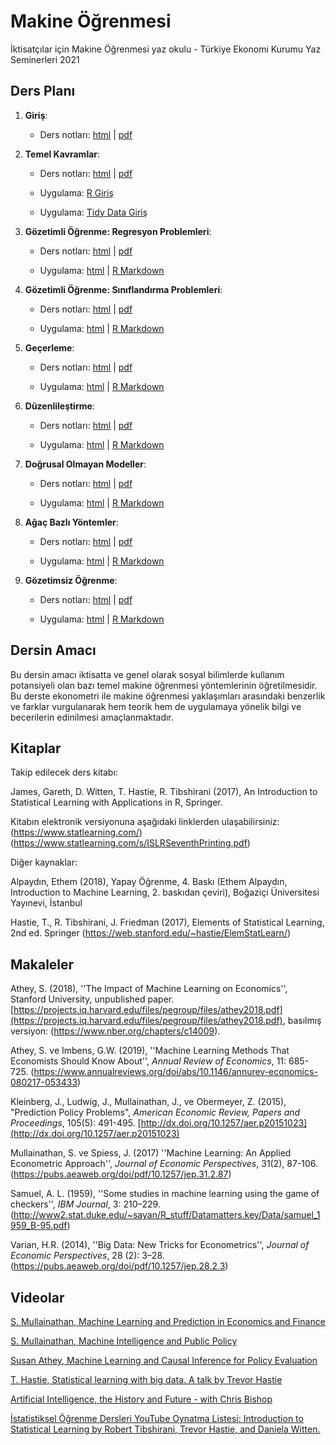 # Makine Öğrenmesi 

İktisatçılar için Makine Öğrenmesi yaz okulu - Türkiye Ekonomi Kurumu Yaz Seminerleri 2021


## Ders Planı 

1. **Giriş**:
    * Ders notları: [html](https://raw.githack.com/htastan/Makine-Ogrenmesi/master/Sunumlar/01-Giris.html) | [pdf](https://raw.githack.com/htastan/Makine-Ogrenmesi/master/Sunumlar/01-Giris.pdf)

2. **Temel Kavramlar**: 
    * Ders notları: [html](https://raw.githack.com/htastan/Makine-Ogrenmesi/master/Sunumlar/02-Temel-Kavramlar.html) | [pdf](https://raw.githack.com/htastan/Makine-Ogrenmesi/master/Sunumlar/02-Temel-Kavramlar.pdf) 
  
    * Uygulama: [R Giriş](https://raw.githack.com/htastan/Makine-Ogrenmesi/master/R/R-Giris.html) 
    * Uygulama: [Tidy Data Giriş](https://raw.githack.com/htastan/Makine-Ogrenmesi/master/R/TidyR-Giris.html)

3. **Gözetimli Öğrenme: Regresyon Problemleri**:   
    * Ders notları: [html](https://raw.githack.com/htastan/Makine-Ogrenmesi/master/Sunumlar/03-Regresyon.html) | [pdf](https://raw.githack.com/htastan/Makine-Ogrenmesi/master/Sunumlar/03-Regresyon.pdf) 

    * Uygulama: [html](https://raw.githack.com/htastan/Makine-Ogrenmesi/master/R/Regresyon.html)  | [R Markdown](R/Regresyon.Rmd)


4. **Gözetimli Öğrenme: Sınıflandırma Problemleri**: 
    * Ders notları: [html](https://raw.githack.com/htastan/Makine-Ogrenmesi/master/Sunumlar/04-Siniflandirma.html) | [pdf](https://raw.githack.com/htastan/Makine-Ogrenmesi/master/Sunumlar/04-Siniflandirma.pdf) 

    * Uygulama: [html](https://raw.githack.com/htastan/Makine-Ogrenmesi/master/R/Siniflandirma.html)  | [R Markdown](R/Siniflandirma.Rmd)


5. **Geçerleme**: 
    * Ders notları: [html](https://raw.githack.com/htastan/Makine-Ogrenmesi/master/Sunumlar/05-Gecerleme.html) | [pdf](https://raw.githack.com/htastan/Makine-Ogrenmesi/master/Sunumlar/05-Gecerleme.pdf) 

    * Uygulama: [html](https://raw.githack.com/htastan/Makine-Ogrenmesi/master/R/Gecerleme.html)  | [R Markdown](R/Gecerleme.Rmd) 

6. **Düzenlileştirme**: 
    * Ders notları: [html](https://raw.githack.com/htastan/Makine-Ogrenmesi/master/Sunumlar/06-Duzenlilestirme.html) | [pdf](https://raw.githack.com/htastan/Makine-Ogrenmesi/master/Sunumlar/06-Duzenlilestirme.pdf) 

    * Uygulama: [html](https://raw.githack.com/htastan/Makine-Ogrenmesi/master/R/Duzenlilestirme.html)  | [R Markdown](R/Duzenlilestirme.Rmd)  

7. **Doğrusal Olmayan Modeller**: 
    * Ders notları: [html](https://raw.githack.com/htastan/Makine-Ogrenmesi/master/Sunumlar/07-Dogrusal-olmayan-modeller.html) | [pdf](https://raw.githack.com/htastan/Makine-Ogrenmesi/master/Sunumlar/07-Dogrusal-olmayan-modeller.pdf) 

    * Uygulama: [html](https://raw.githack.com/htastan/Makine-Ogrenmesi/master/R/Dogrusal-olmayan-modeller.html)  | [R Markdown](R/Dogrusal-olmayan-modeller.Rmd)  
    
8. **Ağaç Bazlı Yöntemler**: 
    * Ders notları: [html](https://raw.githack.com/htastan/Makine-Ogrenmesi/master/Sunumlar/08-Agac-bazli-yontemler.html) | [pdf](https://raw.githack.com/htastan/Makine-Ogrenmesi/master/Sunumlar/08-Agac-bazli-yontemler.pdf) 

    * Uygulama: [html](https://raw.githack.com/htastan/Makine-Ogrenmesi/master/R/Agaclar.html)  | [R Markdown](R/Agaclar.Rmd)  

9. **Gözetimsiz Öğrenme**: 
    * Ders notları: [html](https://raw.githack.com/htastan/Makine-Ogrenmesi/master/Sunumlar/09-Gozetimsiz-Ogrenme.html) | [pdf](https://raw.githack.com/htastan/Makine-Ogrenmesi/master/Sunumlar/09-Gozetimsiz-Ogrenme.pdf) 

    * Uygulama: [html](https://raw.githack.com/htastan/Makine-Ogrenmesi/master/R/Gozetimsiz-ogrenme.html)  | [R Markdown](R/Gozetimsiz-ogrenme.Rmd) 

## Dersin Amacı 

Bu dersin amacı iktisatta ve genel olarak sosyal bilimlerde kullanım potansiyeli olan bazı temel makine öğrenmesi yöntemlerinin öğretilmesidir. Bu derste ekonometri ile makine öğrenmesi yaklaşımları arasındaki benzerlik ve farklar vurgulanarak hem teorik hem de uygulamaya yönelik bilgi ve becerilerin edinilmesi amaçlanmaktadır.

## Kitaplar

Takip edilecek ders kitabı: 

James, Gareth, D. Witten, T. Hastie, R. Tibshirani (2017), An Introduction to Statistical Learning with Applications in R, Springer. 

Kitabın elektronik versiyonuna aşağıdaki linklerden ulaşabilirsiniz: 
(https://www.statlearning.com/)
(https://www.statlearning.com/s/ISLRSeventhPrinting.pdf) 

Diğer kaynaklar: 

Alpaydın, Ethem (2018), Yapay Öğrenme, 4. Baskı (Ethem Alpaydın, Introduction to Machine Learning, 2. baskıdan çeviri), Boğaziçi Üniversitesi Yayınevi, İstanbul

Hastie, T., R. Tibshirani, J. Friedman (2017), Elements of Statistical Learning, 2nd ed. Springer 
(https://web.stanford.edu/~hastie/ElemStatLearn/)

## Makaleler

Athey, S. (2018), ''The Impact of Machine Learning on Economics'', Stanford University, unpublished paper. [https://projects.iq.harvard.edu/files/pegroup/files/athey2018.pdf](https://projects.iq.harvard.edu/files/pegroup/files/athey2018.pdf), 
basılmış versiyon: (https://www.nber.org/chapters/c14009). 

Athey, S. ve Imbens, G.W. (2019), ''Machine Learning Methods That Economists Should Know About'', *Annual Review of Economics*, 11: 685-725. (https://www.annualreviews.org/doi/abs/10.1146/annurev-economics-080217-053433) 

Kleinberg, J., Ludwig, J., Mullainathan, J., ve Obermeyer, Z. (2015), "Prediction Policy Problems", *American Economic Review, Papers and Proceedings*, 105(5): 491-495. [http://dx.doi.org/10.1257/aer.p20151023](http://dx.doi.org/10.1257/aer.p20151023)

Mullainathan, S. ve Spiess, J. (2017) ''Machine Learning: An Applied Econometric Approach'', *Journal of Economic Perspectives*, 31(2), 87-106. (https://pubs.aeaweb.org/doi/pdf/10.1257/jep.31.2.87)

Samuel,  A. L. (1959), ''Some studies in machine learning using the game of checkers'', *IBM Journal*, 3: 210–229. (http://www2.stat.duke.edu/~sayan/R_stuff/Datamatters.key/Data/samuel_1959_B-95.pdf)

Varian, H.R. (2014), ''Big Data: New Tricks for Econometrics'', *Journal of Economic Perspectives*, 28 (2): 3–28. (https://pubs.aeaweb.org/doi/pdf/10.1257/jep.28.2.3)


## Videolar 

[S. Mullainathan, Machine Learning and Prediction in Economics and Finance](https://www.youtube.com/watch?v=xl3yQBhI6vY)

[S. Mullainathan, Machine Intelligence and Public Policy](https://www.youtube.com/watch?v=W7izsrYGhdU)

[Susan Athey, Machine Learning and Causal Inference for Policy Evaluation](https://www.youtube.com/watch?v=Yx6qXM_rfKQ)

[T. Hastie, Statistical learning with big data. A talk by Trevor Hastie](https://www.youtube.com/watch?v=0EWJZIC4JxA)

[Artificial Intelligence, the History and Future - with Chris Bishop](https://www.youtube.com/watch?v=8FHBh_OmdsM)

[İstatistiksel Öğrenme Dersleri YouTube Oynatma Listesi: Introduction to Statistical Learning by Robert Tibshirani, Trevor Hastie, and Daniela Witten.](https://www.youtube.com/playlist?list=PLOg0ngHtcqbPTlZzRHA2ocQZqB1D_qZ5V)

